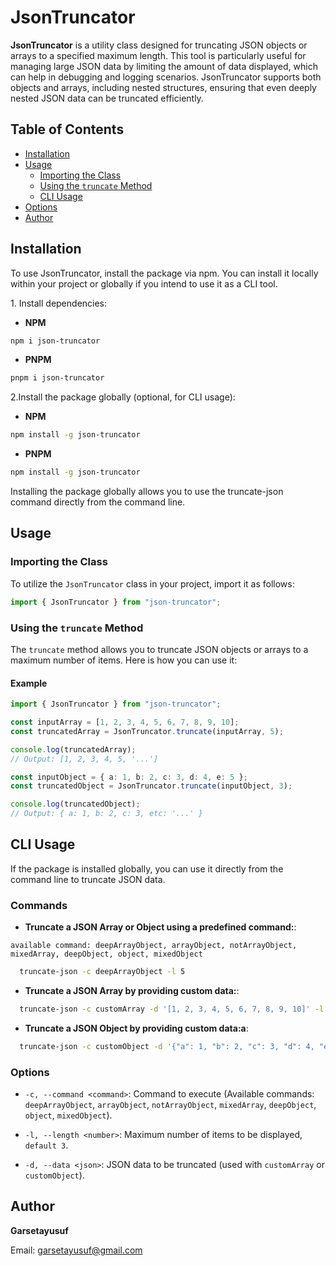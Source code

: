 # JsonTruncator

**JsonTruncator** is a utility class designed for truncating JSON objects or arrays to a specified maximum length. This tool is particularly useful for managing large JSON data by limiting the amount of data displayed, which can help in debugging and logging scenarios. JsonTruncator supports both objects and arrays, including nested structures, ensuring that even deeply nested JSON data can be truncated efficiently.

## Table of Contents

- [Installation](#installation)
- [Usage](#usage)
  - [Importing the Class](#importing-the-class)
  - [Using the `truncate` Method](#using-the-truncate-method)
  - [CLI Usage](#cli-usage)
- [Options](#options)
- [Author](#author)

## Installation

To use JsonTruncator, install the package via npm. You can install it locally within your project or globally if you intend to use it as a CLI tool.

1\. Install dependencies:

- **NPM**

```bash
npm i json-truncator
```

- **PNPM**

```bash
pnpm i json-truncator
```

2\.Install the package globally (optional, for CLI usage):

- **NPM**

```bash
npm install -g json-truncator
```

- **PNPM**

```bash
npm install -g json-truncator
```

Installing the package globally allows you to use the truncate-json command directly from the command line.

## Usage

### Importing the Class

To utilize the `JsonTruncator` class in your project, import it as follows:

```typescript
import { JsonTruncator } from "json-truncator";
```

### Using the `truncate` Method

The `truncate` method allows you to truncate JSON objects or arrays to a maximum number of items. Here is how you can use it:

#### Example

```typescript
import { JsonTruncator } from "json-truncator";

const inputArray = [1, 2, 3, 4, 5, 6, 7, 8, 9, 10];
const truncatedArray = JsonTruncator.truncate(inputArray, 5);

console.log(truncatedArray);
// Output: [1, 2, 3, 4, 5, '...']

const inputObject = { a: 1, b: 2, c: 3, d: 4, e: 5 };
const truncatedObject = JsonTruncator.truncate(inputObject, 3);

console.log(truncatedObject);
// Output: { a: 1, b: 2, c: 3, etc: '...' }
```

## CLI Usage

If the package is installed globally, you can use it directly from the command line to truncate JSON data.

### Commands

- **Truncate a JSON Array or Object using a predefined command:**:

`available command: deepArrayObject, arrayObject, notArrayObject, mixedArray, deepObject, object, mixedObject
`

```bash
  truncate-json -c deepArrayObject -l 5
```

- **Truncate a JSON Array by providing custom data:**:

```bash
  truncate-json -c customArray -d '[1, 2, 3, 4, 5, 6, 7, 8, 9, 10]' -l 5
```

- **Truncate a JSON Object by providing custom data:a**:

```bash
  truncate-json -c customObject -d '{"a": 1, "b": 2, "c": 3, "d": 4, "e": 5}' -l 3
```

### Options

- `-c, --command <command>`: Command to execute (Available commands: `deepArrayObject`, `arrayObject`, `notArrayObject`, `mixedArray`, `deepObject`, `object`, `mixedObject`).

- `-l, --length <number>`: Maximum number of items to be displayed, `default 3`.

- `-d, --data <json>`: JSON data to be truncated (used with `customArray` or `customObject`).

## Author

**Garsetayusuf**

Email: garsetayusuf@gmail.com

